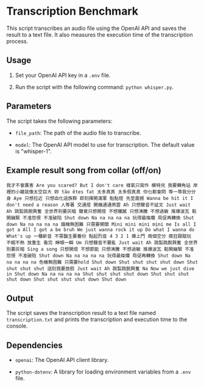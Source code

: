 # Transcription Benchmark

This script transcribes an audio file using the OpenAI API and saves the result to a text file. It also measures the execution time of the transcription process.

## Usage

1. Set your OpenAI API key in a `.env` file.

2. Run the script with the following command: `python whisper.py`.

## Parameters

The script takes the following parameters:

- `file_path`: The path of the audio file to transcribe.

- `model`: The OpenAI API model to use for transcription. The default value is "whisper-1".

## Example result song from collar (off/on)
```
我才不會厲害 Are you scared? But I don't care 樣氣只寫作 模特兒 我要轉角站 岸裡的小雞就像太空巨大 妳 tão êtes fat 太多真真 太多假真真 你乜都會問 等一等我分分身 Aye 只想拉近 只想血化這族群 即刻揮開滿軍 點點燈 先至震撼 Wanna be hit it I don't need a reason 人等著 交通燈 開機通通燕雲 Ah 只想聲音不延文 Just wait Ah 跳製跳脫興奮 全世界別要灰暗 聲覺只想開燈 不想鐵膩 只想沸騰 不想過敏 推爆波瓦 鬆開繃緊 不准怨恨 不准破陷 Shut down Na na na na na 玩得最燦爛 局促再轉換 Shut down Na na na na na 識機無困難 只需要開關 Mini mini mini mini me Is all I got a All I got a be bruh We just wanna rock it up Do what I wanna do What's up 一種新音 不需醫生要養份 點起烈音 4 3 2 1 爆上門 兩個空分 瘋狂跟蹤玩 不眠不熱 放重生 看完 睜眼一瞬 Um 只想聲音不要亂 Just wait Ah 跳製跳脫興奮 全世界別要灰暗 Sing a song 只想開燈 不想節能 只想沸騰 不想過敏 推爆波瓦 鬆開繃緊 不准怨恨 不准破陷 Shut down Na na na na na 玩得最燦爛 局促再轉換 Shut down Na na na na na 色機無困難 只需要hold Shut down Shut shut shut shut down Shut shut shut shut 這刻我要放假 Just wait Ah 跳製跳脫興奮 Na Now we just dive in Shut down Na na na na na Shut shut shut shut down Shut shut shut shut down Shut shut shut shut down Shut down
```



## Output

The script saves the transcription result to a text file named `transcription.txt` and prints the transcription and execution time to the console.

## Dependencies

- `openai`: The OpenAI API client library.

- `python-dotenv`: A library for loading environment variables from a `.env` file.
